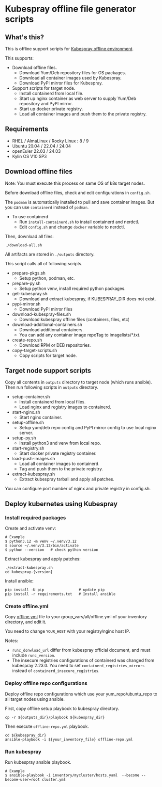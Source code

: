 # Kubespray offline file generator scripts

## What's this?

This is offline support scripts for [Kubespray offline environment](https://kubespray.io/#/docs/operations/offline-environment).

This supports:

* Download offline files.
  * Download Yum/Deb repository files for OS packages.
  * Download all container images used by Kubespray.
  * Download PyPI mirror files for Kubespray.
* Support scripts for target node.
  * Install containerd from local file.
  * Start up nginx container as web server to supply Yum/Deb repository and PyPI mirror.
  * Start up docker private registry.
  * Load all container images and push them to the private registry.

## Requirements

* RHEL / AlmaLinux / Rocky Linux : 8 / 9
* Ubuntu 20.04 / 22.04 / 24.04
* openEuler 22.03 / 24.03
* Kylin OS V10 SP3

## Download offline files

Note: You must execute this process on same OS of k8s target nodes.

Before download offline files, check and edit configurations in `config.sh`.

The `podman` is automatically installed to pull and save container images.
But you can use `containerd` instead of `podman`.

* To use containerd
  * Run `install-containerd.sh` to install containerd and nerdctl.
  * Edit `config.sh` and change `docker` variable to nerdctl.

Then, download all files:

    ./download-all.sh

All artifacts are stored in `./outputs` directory.

This script calls all of following scripts.

* prepare-pkgs.sh
  * Setup python, podman, etc.
* prepare-py.sh
  * Setup python venv, install required python packages.
* get-kubespray.sh
  * Download and extract kubespray, if KUBESPRAY_DIR does not exist.
* pypi-mirror.sh
  * Download PyPI mirror files
* download-kubespray-files.sh
  * Download kubespray offline files (containers, files, etc)
* download-additional-containers.sh
  * Download additional containers.
  * You can add any container image repoTag to imagelists/*.txt.
* create-repo.sh
  * Download RPM or DEB repositories.
* copy-target-scripts.sh
  * Copy scripts for target node.

## Target node support scripts

Copy all contents in `outputs` directory to target node (which runs ansible).
Then run following scripts in `outputs` directory.

* setup-container.sh
  * Install containerd from local files.
  * Load nginx and registry images to containerd.
* start-nginx.sh
  * Start nginx container.
* setup-offline.sh
  * Setup yum/deb repo config and PyPI mirror config to use local nginx server.
* setup-py.sh
  * Install python3 and venv from local repo.
* start-registry.sh
  * Start docker private registry container.
* load-push-images.sh
  * Load all container images to containerd.
  * Tag and push them to the private registry.
* extract-kubespray.sh
  * Extract kubespray tarball and apply all patches.

You can configure port number of nginx and private registry in config.sh.

## Deploy kubernetes using Kubespray

### Install required packages

Create and activate venv:

    # Example
    $ python3.12 -m venv ~/.venv/3.12
    $ source ~/.venv/3.12/bin/activate
    $ python --version   # check python version

Extract kubespray and apply patches:

    ./extract-kubespray.sh
    cd kubespray-{version}

Install ansible:

    pip install -U pip                # update pip
    pip install -r requirements.txt   # Install ansible

### Create offline.yml

Copy [offline.yml](./offline.yml) file to your group_vars/all/offline.yml of your inventory directory, and edit it.

You need to change `YOUR_HOST` with your registry/nginx host IP.

Notes:

* `runc_donwload_url` differ from kubespray official document, and must include `runc_version`.
* The insecure registries configurations of containerd was changed from kubespray 2.23.0. You need to set `containerd_registries_mirrors` instead of `containerd_insecure_registries`.

### Deploy offline repo configurations

Deploy offline repo configurations which use your yum_repo/ubuntu_repo to all target nodes using ansible.

First, copy offline setup playbook to kubespray directory.

    cp -r ${outputs_dir}/playbook ${kubespray_dir}

Then execute `offline-repo.yml` playbook.

    cd ${kubespray_dir}
    ansible-playbook -i ${your_inventory_file} offline-repo.yml

### Run kubespray

Run kubespray ansible playbook.

    # Example
    $ ansible-playbook -i inventory/mycluster/hosts.yaml  --become --become-user=root cluster.yml
